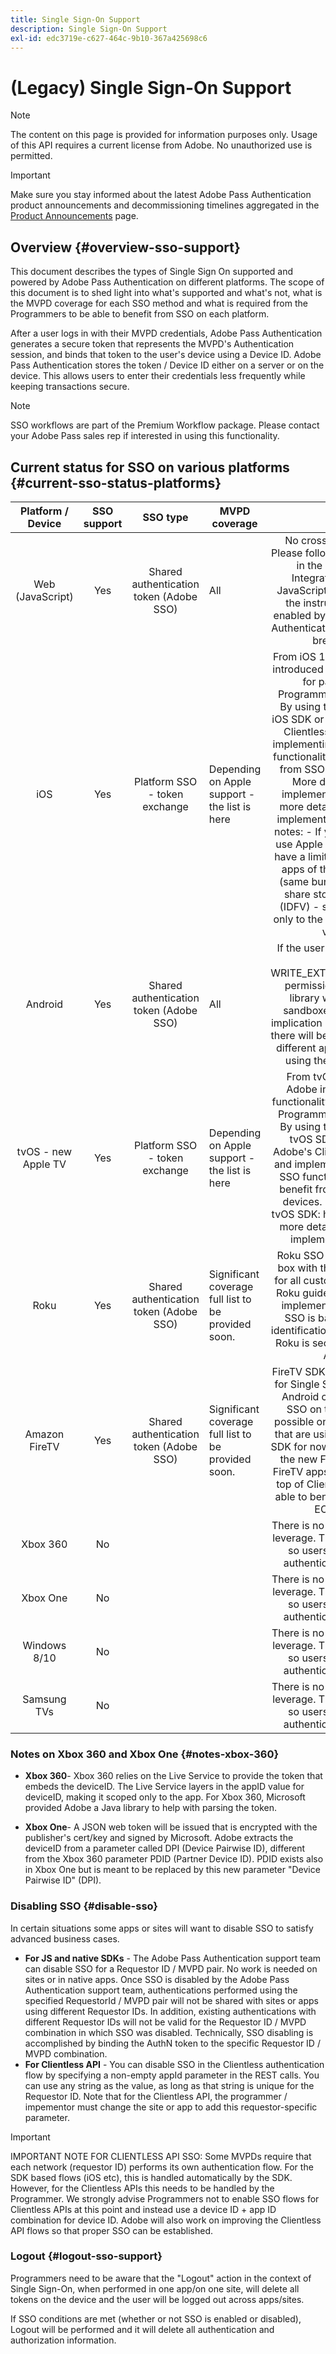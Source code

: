```yaml
---
title: Single Sign-On Support
description: Single Sign-On Support
exl-id: edc3719e-c627-464c-9b10-367a425698c6
---
```

# (Legacy) Single Sign-On Support

>[!NOTE]
>
>The content on this page is provided for information purposes only. Usage of this API requires a current license from Adobe. No unauthorized use is permitted.

>[!IMPORTANT]
>
> Make sure you stay informed about the latest Adobe Pass Authentication product announcements and decommissioning timelines aggregated in the [Product Announcements](/help/authentication/product-announcements.md) page.

## Overview {#overview-sso-support}

This document describes the types of Single Sign On supported and powered by Adobe Pass Authentication on different platforms. The scope of this document is to shed light into what's supported and what's not, what is the MVPD coverage for each SSO method and what is required from the Programmers to be able to benefit from SSO on each platform.

After a user logs in with their MVPD credentials, Adobe Pass Authentication generates a secure token that represents the MVPD's Authentication session, and binds that token to the user's device using a Device ID. Adobe Pass Authentication stores the token / Device ID either on a server or on the device. This allows users to enter their credentials less frequently while keeping transactions secure.

>[!NOTE]
>
>SSO workflows are part of the Premium Workflow package. Please contact your Adobe Pass sales rep if interested in using this functionality.

## Current status for SSO on various platforms {#current-sso-status-platforms}

|  Platform / Device  | SSO support |                SSO type                 | MVPD coverage                                       |                                                                                                                                                                                                                                                                                                Notes                                                                                                                                                                                                                                                                                               |
|:-------------------:|:-----------:|:---------------------------------------:|-----------------------------------------------------|:--------------------------------------------------------------------------------------------------------------------------------------------------------------------------------------------------------------------------------------------------------------------------------------------------------------------------------------------------------------------------------------------------------------------------------------------------------------------------------------------------------------------------------------------------------------------------------------------------:|
| Web (JavaScript)    | Yes         | Shared authentication token (Adobe SSO) | All                                                 | No cross-browser SSO Please follow the instructions in the Programmer Integration Guide for JavaScript. Upon following the instructions, SSO is enabled by default.  Enabling Authentication per Requestor breaks SSO                                                                                                                                                                                                                                                                                                                                                                              |
| iOS                 | Yes         | Platform SSO - token exchange           | Depending on Apple support - the list is here       | From iOS 10, Apple & Adobe introduced SSO functionality for participating Programmers and MVPDs. By using the latest Adobe iOS SDK or by using Adobe's Clientless REST API and implementing the Apple SSO functionality you can benefit from SSO on iOS devices. More details on SDK implementation here and more details on Clientless implementation here. Extra notes: - If you don't want to use Apple SSO you can still have a limited SSO between apps of the same vendor (same bundle ID) that can share storage and an ID (IDFV) - so SSO is limited only to the apps of the same vendor.  |
| Android             | Yes         | Shared authentication token (Adobe SSO) | All                                                 | If the user does not accept the WRITE_EXTERNAL_STORAGE permission request, the library will use a local sandboxed storage. The implication in this case is that there will be no SSO between different applications when using the local storage.                                                                                                                                                                                                                                                                                                                                                  |
| tvOS - new Apple TV | Yes         | Platform SSO - token exchange           | Depending on Apple support - the list is here       | From tvOS 10, Apple & Adobe introduced SSO functionality for participating Programmers and MVPDs. By using the latest Adobe tvOS SDK or by using Adobe's Clientless REST API and implementing the Apple SSO functionality you can benefit from SSO on tvOS devices. More details on tvOS SDK: here and here and more details on Clientless implementation here.                                                                                                                                                                                                                                    |
| Roku                | Yes         | Shared authentication token (Adobe SSO) | Significant coverage full list to be provided soon. | Roku SSO works out of the box with the Clientless API for all customers respecting Roku guidelines, no special implementation required. SSO is based on device identification information that Roku is securely sending to Adobe.                                                                                                                                                                                                                                                                                                                                                                  |
| Amazon FireTV       | Yes         | Shared authentication token (Adobe SSO) | Significant coverage full list to be provided soon. | FireTV SDK provides support for Single Sign On based on Android capabilities. The SSO on this platform is possible only between apps that are using Adobe FireTV SDK for now. More info about the new FireTV SDK here. FireTV apps implemented on top of Clientless API will be able to benefit from SSO by EOY 2018.                                                                                                                                                                                                                                                                              |
| Xbox 360            | No          |                                         |                                                     | There is no Device ID we can leverage. There is an App ID, so users don't have to authenticate every time.                                                                                                                                                                                                                                                                                                                                                                                                                                                                                         |
| Xbox One            | No          |                                         |                                                     | There is no Device ID we can leverage. There is an App ID, so users don't have to authenticate every time.                                                                                                                                                                                                                                                                                                                                                                                                                                                                                         |
| Windows 8/10        | No          |                                         |                                                     | There is no Device ID we can leverage. There is an App ID, so users don't have to authenticate every time.                                                                                                                                                                                                                                                                                                                                                                                                                                                                                         |
| Samsung TVs         | No          |                                         |                                                     | There is no Device ID we can leverage. There is an App ID, so users don't have to authenticate every time.                                                                                                                                                                                                                                                                                                                                                                                                                                                                                         |

### Notes on Xbox 360 and Xbox One {#notes-xbox-360}

* **Xbox 360**- Xbox 360 relies on the Live Service to provide the token that embeds the deviceID. The Live Service layers in the appID value for deviceID, making it scoped only to the app. For Xbox 360, Microsoft provided Adobe a Java library to help with parsing the token.

* **Xbox One**- A JSON web token will be issued that is encrypted with the publisher's cert/key and signed by Microsoft. Adobe extracts the deviceID from a parameter called DPI (Device Pairwise ID), different from the Xbox 360 parameter PDID (Partner Device ID). PDID exists also in Xbox One but is meant to be replaced by this new parameter "Device Pairwise ID" (DPI).


### Disabling SSO {#disable-sso}

In certain situations some apps or sites will want to disable SSO to satisfy advanced business cases.  

* **For JS and native SDKs** - The Adobe Pass Authentication support team can disable SSO for a Requestor ID / MVPD pair. No work is needed on sites or in native apps.  Once SSO is disabled by the Adobe Pass Authentication support team, authentications performed using the specified RequestorId / MVPD pair will not be shared with sites or apps using different Requestor IDs. In addition, existing authentications with different Requestor IDs will not be valid for the Requestor ID / MVPD combination in which SSO was disabled. Technically, SSO disabling is accomplished by binding the AuthN token to the specific Requestor ID / MVPD combination.
* **For Clientless API** - You can disable SSO in the Clientless authentication flow by specifying a non-empty appId parameter in the REST calls. You can use any string as the value, as long as that string is unique for the Requestor ID. Note that for the Clientless API, the programmer / impementor must change the site or app to add this requestor-specific parameter.

>[!IMPORTANT]
>
>IMPORTANT NOTE FOR CLIENTLESS API SSO: Some MVPDs require that each network (requestor ID) performs its own authentication flow. For the SDK based flows (iOS etc), this is handled automatically by the SDK. However, for the Clientless APIs this needs to be handled by the Programmer. We strongly advise Programmers not to enable SSO flows for Clientless APIs at this point and instead use a device ID + app ID combination for device ID. Adobe will also work on improving the Clientless API flows so that proper SSO can be established. 

### Logout {#logout-sso-support}

Programmers need to be aware that the "Logout" action in the context of Single Sign-On, when performed in one app/on one site, will delete all tokens on the device and the user will be logged out across apps/sites.

If SSO conditions are met (whether or not SSO is enabled or disabled), Logout will be performed and it will delete all authentication and authorization information.
